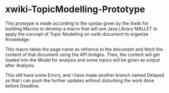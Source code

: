 # xwiki-TopicModelling-Prototype


This protoype is made according to the syntax given by the Xwiki for building Macros to develop a macro that will use Java Library MALLET to apply the concept of Topic Modelling on xwiki document to organize Knowledge.

This macro takes the page name as refrence to the document and fetch the content of that document using the API bridges.
Then, the content will get loaded into the Model for analysis and some topics will be given as output after Analysis.

This still have some Errors, and i have made another branch named Delayed so that i can push the further updates without disturbing the work done before Deadline.
